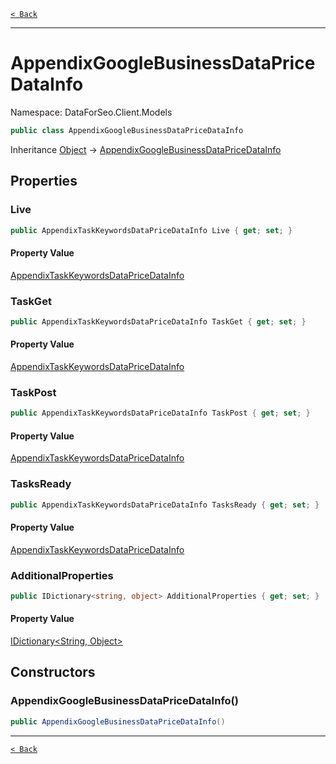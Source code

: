 [`< Back`](./)

---

# AppendixGoogleBusinessDataPriceDataInfo

Namespace: DataForSeo.Client.Models

```csharp
public class AppendixGoogleBusinessDataPriceDataInfo
```

Inheritance [Object](https://docs.microsoft.com/en-us/dotnet/api/system.object) → [AppendixGoogleBusinessDataPriceDataInfo](./dataforseo.client.models.appendixgooglebusinessdatapricedatainfo)

## Properties

### **Live**

```csharp
public AppendixTaskKeywordsDataPriceDataInfo Live { get; set; }
```

#### Property Value

[AppendixTaskKeywordsDataPriceDataInfo](./dataforseo.client.models.appendixtaskkeywordsdatapricedatainfo)<br>

### **TaskGet**

```csharp
public AppendixTaskKeywordsDataPriceDataInfo TaskGet { get; set; }
```

#### Property Value

[AppendixTaskKeywordsDataPriceDataInfo](./dataforseo.client.models.appendixtaskkeywordsdatapricedatainfo)<br>

### **TaskPost**

```csharp
public AppendixTaskKeywordsDataPriceDataInfo TaskPost { get; set; }
```

#### Property Value

[AppendixTaskKeywordsDataPriceDataInfo](./dataforseo.client.models.appendixtaskkeywordsdatapricedatainfo)<br>

### **TasksReady**

```csharp
public AppendixTaskKeywordsDataPriceDataInfo TasksReady { get; set; }
```

#### Property Value

[AppendixTaskKeywordsDataPriceDataInfo](./dataforseo.client.models.appendixtaskkeywordsdatapricedatainfo)<br>

### **AdditionalProperties**

```csharp
public IDictionary<string, object> AdditionalProperties { get; set; }
```

#### Property Value

[IDictionary&lt;String, Object&gt;](https://docs.microsoft.com/en-us/dotnet/api/system.collections.generic.idictionary-2)<br>

## Constructors

### **AppendixGoogleBusinessDataPriceDataInfo()**

```csharp
public AppendixGoogleBusinessDataPriceDataInfo()
```

---

[`< Back`](./)
